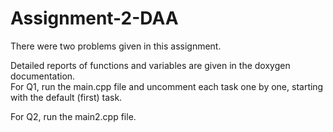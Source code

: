 # Assignment-2-DAA
There were two problems given in this assignment.

Detailed reports of functions and variables are given in the doxygen documentation.  
For Q1, run the main.cpp file and uncomment each task one by one, starting with the default (first) task.  

For Q2, run the main2.cpp file.